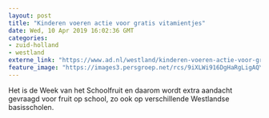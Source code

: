 ```yaml
---
layout: post
title: "Kinderen voeren actie voor gratis vitamientjes"
date: Wed, 10 Apr 2019 16:02:36 GMT
categories: 
- zuid-holland 
- westland 
externe_link: "https://www.ad.nl/westland/kinderen-voeren-actie-voor-gratis-vitamientjes~ac1441a5/"
feature_image: "https://images3.persgroep.net/rcs/9iXLWi916DgHaRgLigAQY5y4jNs/diocontent/145170194/_fitwidth/400/?appId=21791a8992982cd8da851550a453bd7f&quality=0.7"
---
```


Het is de Week van het Schoolfruit en daarom wordt extra aandacht gevraagd voor fruit op school, zo ook op verschillende Westlandse basisscholen.
